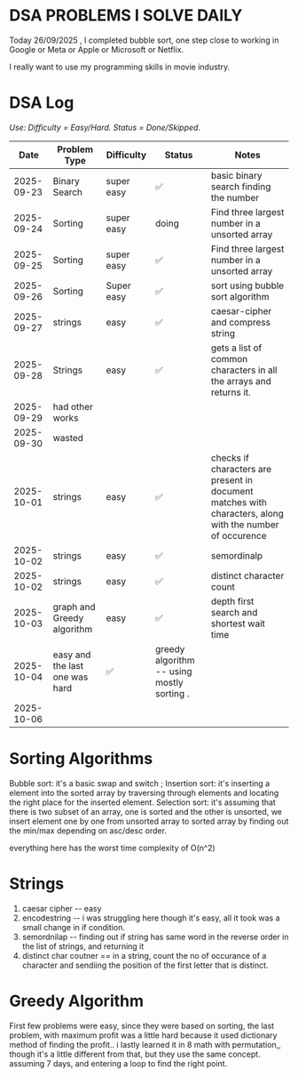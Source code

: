# DSA PROBLEMS I SOLVE DAILY

Today 26/09/2025 , I completed bubble sort, one step close to working in Google or Meta or Apple or Microsoft or Netflix.

I really want to use my programming skills in movie industry.

# DSA Log

*Use: Difficulty = Easy/Hard. Status = Done/Skipped.*

| Date       | Problem Type | Difficulty | Status | Notes |
| ---------- | ------------ | ---------- | ------ | ----- |
| 2025-09-23 | Binary Search|super easy  |✅     |basic binary search finding the number|
| 2025-09-24 |    Sorting   |super easy |   doing     |   Find three largest number in a unsorted array    |
| 2025-09-25 |   Sorting   |super easy |   ✅     |   Find three largest number in a unsorted array            |            |        |       |
| 2025-09-26 |    Sorting   |Super easy|    ✅    |   sort using bubble sort algorithm   |
| 2025-09-27 |      strings        | easy           |   ✅     |     caesar-cipher and compress string  |
| 2025-09-28 |      Strings       |    easy        | ✅       |      gets a list of common characters in all the arrays and returns it. |
| 2025-09-29 |   had other works           |            |        |       |
| 2025-09-30 |       wasted       |            |        |       |
| 2025-10-01 |      strings        | easy           | ✅       |   checks if characters are present in document matches with characters, along with the number of occurence    |
| 2025-10-02 |      strings        |  easy          | ✅       |   semordinalp    |
| 2025-10-02 |      strings        |      easy      |   ✅     |    distinct character count   |
| 2025-10-03 |        graph  and Greedy algorithm    |      easy      |  ✅      |    depth first search and shortest wait time  |
| 2025-10-04 |   easy and the last one was hard           |    ✅        |   greedy algorithm -- using mostly sorting .     |       |
| 2025-10-06 |              |            |        |       |

# Sorting Algorithms

Bubble sort: it's a basic swap and switch ;
Insertion sort: it's inserting a element into the sorted array by traversing through elements and locating the right place for the inserted element.
Selection sort: it's assuming that there is two subset of an array, one is sorted and the other is unsorted, we insert element one by one from unsorted array to sorted array by finding out the min/max depending on asc/desc order. 

everything here has the worst time complexity of O(n^2)

# Strings

1) caesar cipher -- easy
2) encodestring -- i was struggling here though it's easy, all it took was a small change in if condition.
3) semordnilap -- finding out if string has same word in the reverse order in the list of strings, and returning it
4) distinct char coutner == in a string, count the no of occurance of a character and sendiing the position of the first letter that is distinct.

# Greedy Algorithm
 
 First few problems were easy, since they were based on sorting, the last problem, with maximum profit was a little hard because it used dictionary method of finding the profit.. i lastly learned it in 8 math with permutation,, though it's a little different from that, but they use the same concept. assuming 7 days, and entering a loop to find the right point.